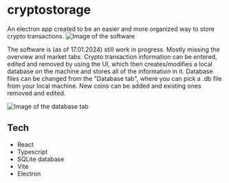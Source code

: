 # cryptostorage
An electron app created to be an easier and more organized way to store crypto transactions.
![Image of the software](https://i.imgur.com/YeSgzFd.png)

The software is (as of 17.01.2024) still work in progress. Mostly missing the overview and market tabs.
Crypto transaction information can be entered, edited and removed by using the UI, which then creates/modifies a local database on the machine and stores all of the information in it.
Database files can be changed from the "Database tab", where you can pick a .db file from your local machine. New coins can be added and existing ones removed and edited. 

![Image of the database tab](https://i.imgur.com/qZhj3BZ.png)


## Tech
- React
- Typescript
- SQLite database
- Vite
- Electron
